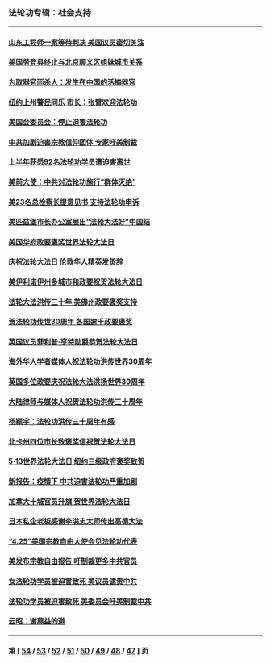 ### 法轮功专辑：社会支持
---
#### [山东工程师一案等待判决 美国议员密切关注](../../pages/nf4386/n13815065.md?09100430) 
#### [美国劳登县终止与北京顺义区姐妹城市关系](../../pages/nf4386/n13811030.md?09100430) 
#### [为取器官而杀人：发生在中国的活摘器官](../../pages/nf4386/n13794731.md?09100430) 
#### [纽约上州警民同乐 市长：张臂欢迎法轮功](../../pages/nf4386/n13794375.md?09100430) 
#### [美国会委员会：停止迫害法轮功](../../pages/nf4386/n13788164.md?09100430) 
#### [中共加剧迫害宗教信仰团体 专家吁美制裁](../../pages/nf4386/n13780252.md?09100430) 
#### [上半年获悉92名法轮功学员遭迫害离世](../../pages/nf4386/n13772701.md?09100430) 
#### [美前大使：中共对法轮功施行“群体灭绝”](../../pages/nf4386/n13771705.md?09100430) 
#### [美23名总检察长提意见书 支持法轮功申诉](../../pages/nf4386/n13766596.md?09100430) 
#### [美匹兹堡市长办公室展出“法轮大法好”中国结](../../pages/nf4386/n13749721.md?09100430) 
#### [美国华府政要褒奖世界法轮大法日](../../pages/nf4386/n13743770.md?09100430) 
#### [庆祝法轮大法日 伦敦华人精英发贺辞](../../pages/nf4386/n13741593.md?09100430) 
#### [美伊利诺伊州多城市和政要祝贺法轮大法日](../../pages/nf4386/n13737149.md?09100430) 
#### [法轮大法洪传三十年 美佛州政要褒奖支持](../../pages/nf4386/n13737103.md?09100430) 
#### [贺法轮功传世30周年 各国逾千政要褒奖](../../pages/nf4386/n13735828.md?09100430) 
#### [英国议员菲利普‧亨特勋爵恭贺法轮大法日](../../pages/nf4386/n13736187.md?09100430) 
#### [海外华人学者媒体人祝法轮功洪传世界30周年](../../pages/nf4386/n13735835.md?09100430) 
#### [英国多位政要庆祝法轮大法洪扬世界30周年](../../pages/nf4386/n13734739.md?09100430) 
#### [大陆律师与媒体人祝贺法轮功洪传三十周年](../../pages/nf4386/n13735062.md?09100430) 
#### [杨颖宇：法轮功洪传三十周年有感](../../pages/nf4386/n13734884.md?09100430) 
#### [北卡州四位市长致褒奖信祝贺法轮大法日](../../pages/nf4386/n13733292.md?09100430) 
#### [5·13世界法轮大法日 纽约三级政府褒奖致贺](../../pages/nf4386/n13732651.md?09100430) 
#### [新报告：疫情下 中共迫害法轮功严重加剧](../../pages/nf4386/n13732612.md?09100430) 
#### [加拿大十城官员升旗 贺世界法轮大法日](../../pages/nf4386/n13729166.md?09100430) 
#### [日本私企老板感谢李洪志大师传出高德大法](../../pages/nf4386/n13726335.md?09100430) 
#### [“4.25”美国宗教自由大使会见法轮功代表](../../pages/nf4386/n13724124.md?09100430) 
#### [美发布宗教自由报告 吁制裁更多中共官员](../../pages/nf4386/n13720670.md?09100430) 
#### [女法轮功学员被迫害致死 美议员谴责中共](../../pages/nf4386/n13682069.md?09100430) 
#### [法轮功学员被迫害致死 美委员会吁美制裁中共](../../pages/nf4386/n13631310.md?09100430) 
#### [云昭：谢燕益的道](../../pages/nf4386/n13607391.md?09100430) 

---
#### 第 [ [54](./54.md?09100430) / [53](./53.md?09100430) / [52](./52.md?09100430) / [51](./51.md?09100430) / [50](./50.md?09100430) / [49](./49.md?09100430) / [48](./48.md?09100430) / [47](./47.md?09100430) ] 页
